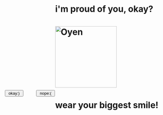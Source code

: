  <html>
<head>
<title> You're someone's sunshine. </title>

<script type="text/javascript">
flag=1
function f1()
{
    alert("I know life can be tough")
    alert("But I'm here for you")
    alert("No matter what!")
    alert("Remember to take care of yourself")
    alert("Things might be difficult")
    alert("But you're resilient!")
    alert("You're strong enough to make it through!")
    alert("I love you, always.")
    alert("Adoringly yours, Oyen.")
}
function f()
{
    if(flag==1)
        {
            Bn.style.top=400
            Bn.style.left=300
            flag=2
        }
    else if(flag==2)
        {
            Bn.style.top=400
            Bn.style.left=50
            flag=3
        }
    else if(flag==3)
        {
            Bn.style.top=370
            Bn.style.left=166
            flag=1
        }
}
</script>

</head>
<body>
<h1> i'm proud of you, okay?  <h1>
<img alt="Oyen" src="https://i.ibb.co/gJP10ZM/tumblr-e2c354719bf729afa9bee012199d6c22-bee1a429-540.gif" height="200" />
<h1 style="#">wear your biggest smile!</h1>
<div id="By" style="position:absolute; left:64px; top:370px; width:210px;
height:210px;">
<input type="button" value=" okay:) " onClick="f1()" />
</div>
<div ID="Bn" style="position:absolute; left:166px; top:370px; width:210px; height:210px;">
<input type="button" value=" nope:( " onMouseOver="f()" />
</div>

</body>
</html>
